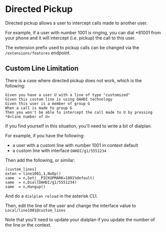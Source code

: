 # Directed Pickup

Directed pickup allows a user to intercept calls made to another user.

For example, if a user with number 1001 is ringing, you can dial \*81001
from your phone and it will intercept (i.e. pickup) the call to this
user.

The extension prefix used to pickup calls can be changed via the
`/extensions/features` endpoint.

## Custom Line Limitation

There is a case where directed pickup does not work, which is the
following:

    Given you have a user U with a line of type "customized"
    Given this custom line is using DAHDI technology
    Given this user is a member of group G
    When a call is made to group G
    Then you won't be able to intercept the call made to U by pressing *8<line number of U>

If you find yourself in this situation, you'll need to write a bit of
dialplan.

For example, if you have the following:

  - a user with a custom line with number 1001 in context default
  - a custom line with interface `DAHDI/g1/5551234`

Then add the following, or similar:

    [custom_lines]
    exten = line1001,1,NoOp()
    same  = n,Set(__PICKUPMARK=1001%default)
    same  = n,Dial(DAHDI/g1/5551234)
    same  = n,Hangup()

And do a `dialplan reload` in the asterisk CLI.

Then, edit the line of the user and change the interface value to
`Local/line1001@custom_lines`

Note that you'll need to update your dialplan if you update the number
of the line or the context.
